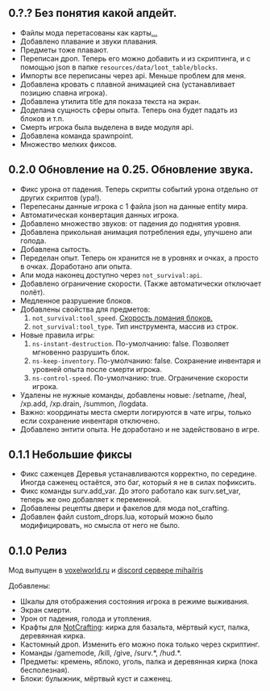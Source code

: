 ## 0.?.? Без понятия какой апдейт.

- Файлы мода перетасованы как карты[...](# "ВЫ ЧЁ, ДЕБИЛЫ? Вы чё, ебанутые, что ли? Действи.. вы в натуре ебанутые? Эта сидит там, чешет колоду, блядь. Этот стоит, грит: 'Я те щас тут тоже раздам'. ЁБАНЫЙ ТВОЙ РОТ! КАКОГО ХУЯ ОНИ В ДРУГОМ ПОРЯДКЕ РАЗЛОЖЕНЫ? Ты распечатала колоду на моих глазах, БЛЯДЬ! Как они могут быть там разложены в другом порядке?! ЁБАНЫЙ ТВОЙ РОТ, БЛЯДЬ! Вы чё, в киосках их заряжаете?! Сука ёбаная, падла блядская!")
- Добавлено плавание и звуки плавания.
- Предметы тоже плавают.
- Переписан дроп. Теперь его можно добавить и из скриптинга, и с помощью json в папке `resources/data/loot_table/blocks`.
- Импорты все переписаны через api. Меньше проблем для меня.
- Добавлена кровать с плавной анимацией сна (устанавливает позицию спавна игрока).
- Добавлена утилита title для показа текста на экран.
- Доделана сущность сферы опыта. Теперь она будет падать из блоков и т.п.
- Смерть игрока была выделена в виде модуля api.
- Добавлена команда spawnpoint.
- Множество мелких фиксов.

## 0.2.0 Обновление на 0.25. Обновление звука.

- Фикс урона от падения. Теперь скрипты событий урона отдельно от других скриптов (ура!).
- Перепесаны данные игрока с 1 файла json на данные entity мира.
- Автоматическая конвертация данных игрока.
- Добавлено множество звуков: от падения до поднятия уровня.
- Добавлена прикольная анимация потребления еды, улучшено апи голода.
- Добавлена сытость.
- Переделан опыт. Теперь он хранится не в уровнях и очках, а просто в очках. Доработано апи опыта.
- Апи мода наконец доступно через `not_survival:api`.
- Добавлено ограничение скорости. (Также автоматически отключает полёт).
- Медленное разрушение блоков.
- Добавлены свойства для предметов:
  1. `not_survival:tool_speed`. [Скорость ломания блоков.](https://minecraft.fandom.com/wiki/Breaking#Speed)
  2. `not_survival:tool_type`. Тип инструмента, массив из строк.
- Новые правила игры:
  1. `ns-instant-destruction`. По-умолчанию: false. Позволяет мгновенно разрушить блок.
  2. `ns-keep-inventory`. По-умолчанию: false. Сохранение инвентаря и уровней опыта после смерти игрока.
  3. `ns-control-speed`. По-умолчанию: true. Ограничение скорости игрока.
- Удалены не нужные команды, добавлены новые: /setname, /heal, /xp.add, /xp.drain, /summon, /logdata.
- Важно: координаты места смерти логируются в чате игры, только если сохранение инвентаря отключено.
- Добавлено энтити опыта. Не доработано и не задействовано в игре.

## 0.1.1 Небольшие фиксы

- Фикс саженцев
  Деревья устанавливаются корректно, по середине. Иногда саженец остаётся, это баг, который я не в силах пофиксить.
- Фикс команды surv.add_var. До этого работало как surv.set_var, теперь же оно добавляет к переменной.
- Добавлены рецепты двери и факелов для мода not_crafting.
- Добавлен файл custom_drops.lua, который можно было модифицировать, но смысла от него не было.

## 0.1.0 Релиз

Мод выпущен в [voxelworld.ru](https://voxelworld.ru) и [discord сервере mihailris](https://discord.com/invite/AaqJphm)

Добавлены:

- Шкалы для отображения состояния игрока в режиме выживания.
- Экран смерти.
- Урон от падения, голода и утопления.
- Крафты для [NotCrafting](https://github.com/kotisoff/NotCrafting): кирка для базальта, мёртвый куст, палка, деревянная кирка.
- Кастомный дроп. Изменить его можно пока только через скриптинг.
- Команды /gamemode, /kill, /give, /surv.\*, /hud.\*.
- Предметы: кремень, яблоко, уголь, палка и деревянная кирка (пока бесполезная).
- Блоки: булыжник, мёртвый куст и саженец.
